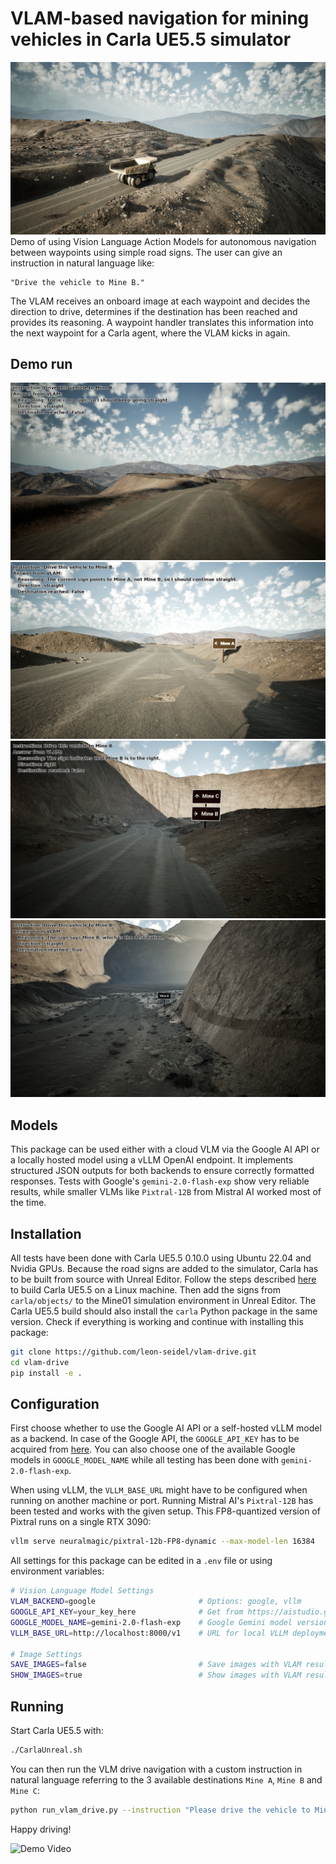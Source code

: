 # VLAM-based navigation for mining vehicles in Carla UE5.5 simulator
![Demo Image](/media/carla_sim_mine.png)
Demo of using Vision Language Action Models for autonomous navigation between waypoints using simple road signs. The user can give an instruction in natural language like:
```
"Drive the vehicle to Mine B."
```
The VLAM receives an onboard image at each waypoint and decides the direction to drive, determines if the destination has been reached and provides its reasoning. A waypoint handler translates this information into the next waypoint for a Carla agent, where the VLAM kicks in again. 

## Demo run
![Demo Image](/media/mine_B-1.PNG)
![Demo Image](/media/mine_B-2.PNG)
![Demo Image](/media/mine_B-3.PNG)
![Demo Image](/media/mine_B-4.PNG)

## Models
This package can be used either with a cloud VLM via the Google AI API or a locally hosted model using a vLLM OpenAI endpoint. It implements structured JSON outputs for both backends to ensure correctly formatted responses. Tests with Google's `gemini-2.0-flash-exp` show very reliable results, while smaller VLMs like `Pixtral-12B` from Mistral AI worked most of the time. 

## Installation
All tests have been done with Carla UE5.5 0.10.0 using Ubuntu 22.04 and Nvidia GPUs. Because the road signs are added to the simulator, Carla has to be built from source with Unreal Editor. Follow the steps described [here](https://carla-ue5.readthedocs.io/en/latest/build_linux_ue5/) to build Carla UE5.5 on a Linux machine. Then add the signs from `carla/objects/` to the Mine01 simulation environment in Unreal Editor. The Carla UE5.5 build should also install the `carla` Python package in the same version. Check if everything is working and continue with installing this package: 

```bash
git clone https://github.com/leon-seidel/vlam-drive.git
cd vlam-drive
pip install -e .
```
## Configuration
First choose whether to use the Google AI API or a self-hosted vLLM model as a backend. In case of the Google API, the `GOOGLE_API_KEY` has to be acquired from [here](https://aistudio.google.com/app/apikey). You can also choose one of the available Google models in `GOOGLE_MODEL_NAME` while all testing has been done with `gemini-2.0-flash-exp`. 

When using vLLM, the `VLLM_BASE_URL` might have to be configured when running on another machine or port. Running Mistral AI's `Pixtral-12B` has been tested and works with the given setup. This FP8-quantized version of Pixtral runs on a single RTX 3090:
```bash
vllm serve neuralmagic/pixtral-12b-FP8-dynamic --max-model-len 16384
```

All settings for this package can be edited in a `.env` file or using environment variables:

```bash
# Vision Language Model Settings
VLAM_BACKEND=google                       # Options: google, vllm
GOOGLE_API_KEY=your_key_here              # Get from https://aistudio.google.com/app/apikey
GOOGLE_MODEL_NAME=gemini-2.0-flash-exp    # Google Gemini model version
VLLM_BASE_URL=http://localhost:8000/v1    # URL for local VLLM deployment

# Image Settings
SAVE_IMAGES=false                         # Save images with VLAM results
SHOW_IMAGES=true                          # Show images with VLAM results
```

## Running
Start Carla UE5.5 with:
```bash
./CarlaUnreal.sh
```

You can then run the VLM drive navigation with a custom instruction in natural language referring to the 3 available destinations `Mine A`, `Mine B` and `Mine C`:

```bash
python run_vlam_drive.py --instruction "Please drive the vehicle to Mine A."
```
Happy driving!

![Demo Video](https://youtu.be/LhLbKN_zQRg?feature=shared)